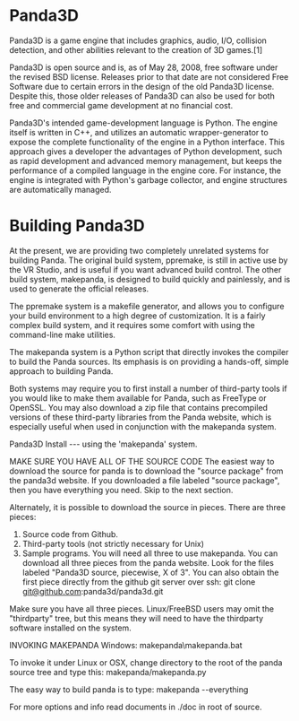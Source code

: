 Panda3D
=======

Panda3D is a game engine that includes graphics, audio, I/O, collision detection, and other abilities relevant to the creation of 3D games.[1]

Panda3D is open source and is, as of May 28, 2008, free software under the revised BSD license. Releases prior to that date are not considered Free Software due to certain errors in the design of the old Panda3D license. Despite this, those older releases of Panda3D can also be used for both free and commercial game development at no financial cost.

Panda3D's intended game-development language is Python. The engine itself is written in C++, and utilizes an automatic wrapper-generator to expose the complete functionality of the engine in a Python interface. This approach gives a developer the advantages of Python development, such as rapid development and advanced memory management, but keeps the performance of a compiled language in the engine core. For instance, the engine is integrated with Python's garbage collector, and engine structures are automatically managed.

Building Panda3D
=======
At the present, we are providing two completely unrelated systems for
building Panda.  The original build system, ppremake, is still in
active use by the VR Studio, and is useful if you want advanced build
control. The other build system, makepanda, is designed to build
quickly and painlessly, and is used to generate the official releases.

The ppremake system is a makefile generator, and allows you to
configure your build environment to a high degree of customization.
It is a fairly complex build system, and it requires some comfort with
using the command-line make utilities.

The makepanda system is a Python script that directly invokes the
compiler to build the Panda sources.  Its emphasis is on providing a
hands-off, simple approach to building Panda.

Both systems may require you to first install a number of third-party
tools if you would like to make them available for Panda, such as
FreeType or OpenSSL.  You may also download a zip file that contains
precompiled versions of these third-party libraries from the Panda
website, which is especially useful when used in conjunction with the
makepanda system.

Panda3D Install --- using the 'makepanda' system.

MAKE SURE YOU HAVE ALL OF THE SOURCE CODE
The easiest way to download the source for panda is to download the
"source package" from the panda3d website. If you downloaded a file
labeled "source package", then you have everything you need. Skip to
the next section.

Alternately, it is possible to download the source in pieces. There
are three pieces:
1. Source code from Github.
2. Third-party tools (not strictly necessary for Unix)
3. Sample programs.
You will need all three to use makepanda. You can download all three
pieces from the panda website. Look for the files labeled "Panda3D
source, piecewise, X of 3". You can also obtain the first piece
directly from the github git server over ssh: git clone git@github.com:panda3d/panda3d.git

Make sure you have all three pieces. 
Linux/FreeBSD users may omit the "thirdparty" tree, but this means
they will need to have the thirdparty software installed on the system.

INVOKING MAKEPANDA
Windows:
makepanda\makepanda.bat

To invoke it under Linux or OSX, change directory to the root of
the panda source tree and type this:
makepanda/makepanda.py


The easy way to build panda is to type:
makepanda --everything

For more options and info read documents in ./doc in root of source.
